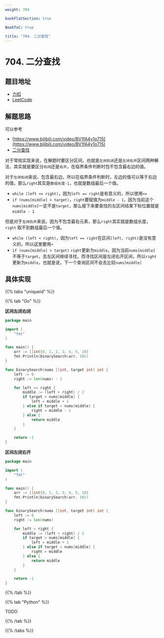 ```yaml
---
weight: 704

bookFlatSection: true

BookToC: true

title: "704. 二分查找"
---
```


# 704. 二分查找

## 题目地址

+ [力扣](https://leetcode.cn/problems/binary-search/)
+ [LeetCode](https://leetcode.com/problems/binary-search/)

## 解题思路

可以参考

+ [https://www.bilibili.com/video/BV1fA4y1o715](https://www.bilibili.com/video/BV1fA4y1o715)
+ [二分查找](https://programmercarl.com/0704.%E4%BA%8C%E5%88%86%E6%9F%A5%E6%89%BE.html#_704-%E4%BA%8C%E5%88%86%E6%9F%A5%E6%89%BE)

对于常规实现来说，在解题时要区分区间，也就是`左闭右闭`还是`左闭右开`区间两种解法，其实就是要区分`右闭`还是`右开`，在临界条件判断时包不包含最右边的值。

对于`左闭右闭`来说，包含最右边，所以在临界条件判断时，左边的值可以等于右边的值，那么`right`其实是`数组长度-1`，也就是数组最后一个值。

+ `while (left <= right)`，因为`left == right`是有意义的，所以使用`<=`
+ `if (nums[middle] > target)`，`right`要赋值为`middle - 1`，因为当前这个`nums[middle]`一定不是`target`，那么接下来要查找的左区间结束下标位置就是`middle - 1`

但是对于`左闭右开`来说，因为不包含最右元素，那么`right`其实就是数组长度，`right` 取不到数组最后一个值。

+ `while (left < right)`，因为`left == right`在区间`[left, right)`是没有意义的，所以这里要用`<`
+ `if (nums[middle] > target)` `right`更新为`middle`，因为当前`nums[middle]`不等于`target`，去左区间继续寻找，而寻找区间是左闭右开区间，所以`right`更新为`middle`，也就是说，下一个查询区间不会去比较`nums[middle]`

## 具体实现

{{% tabs "uniqueid" %}}

{{% tab "Go" %}}

**区间左闭右闭**

```go
package main

import (
	"fmt"
)

func main() {
	arr := []int{0, 1, 2, 3, 4, 5, 10}
	fmt.Println(binarySearch(arr, 10))
}

func binarySearch(nums []int, target int) int {
	left := 0
	right := len(nums) - 1

	for left <= right {
		middle := (left + right) / 2
		if target > nums[middle] {
			left = middle + 1
		} else if target < nums[middle] {
			right = middle - 1
		} else {
			return middle
		}
	}

	return -1
}

```

**区间左闭右开**

```go
package main

import (
	"fmt"
)

func main() {
	arr := []int{0, 1, 2, 3, 4, 5, 10}
	fmt.Println(binarySearch(arr, 10))
}

func binarySearch(nums []int, target int) int {
	left := 0
	right := len(nums)

	for left < right {
		middle := (left + right) / 2
		if target > nums[middle] {
			left = middle + 1
		} else if target < nums[middle] {
			right = middle
		} else {
			return middle
		}
	}

	return -1
}

```

{{% /tab %}}

{{% tab "Python" %}}

TODO

{{% /tab %}}

{{% /tabs %}}

